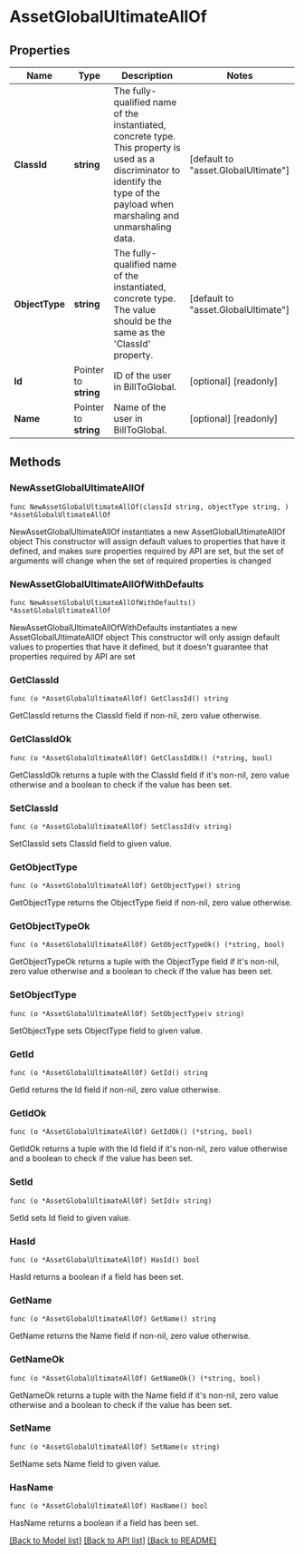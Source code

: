 # AssetGlobalUltimateAllOf

## Properties

Name | Type | Description | Notes
------------ | ------------- | ------------- | -------------
**ClassId** | **string** | The fully-qualified name of the instantiated, concrete type. This property is used as a discriminator to identify the type of the payload when marshaling and unmarshaling data. | [default to "asset.GlobalUltimate"]
**ObjectType** | **string** | The fully-qualified name of the instantiated, concrete type. The value should be the same as the &#39;ClassId&#39; property. | [default to "asset.GlobalUltimate"]
**Id** | Pointer to **string** | ID of the user in BillToGlobal. | [optional] [readonly] 
**Name** | Pointer to **string** | Name of the user in BillToGlobal. | [optional] [readonly] 

## Methods

### NewAssetGlobalUltimateAllOf

`func NewAssetGlobalUltimateAllOf(classId string, objectType string, ) *AssetGlobalUltimateAllOf`

NewAssetGlobalUltimateAllOf instantiates a new AssetGlobalUltimateAllOf object
This constructor will assign default values to properties that have it defined,
and makes sure properties required by API are set, but the set of arguments
will change when the set of required properties is changed

### NewAssetGlobalUltimateAllOfWithDefaults

`func NewAssetGlobalUltimateAllOfWithDefaults() *AssetGlobalUltimateAllOf`

NewAssetGlobalUltimateAllOfWithDefaults instantiates a new AssetGlobalUltimateAllOf object
This constructor will only assign default values to properties that have it defined,
but it doesn't guarantee that properties required by API are set

### GetClassId

`func (o *AssetGlobalUltimateAllOf) GetClassId() string`

GetClassId returns the ClassId field if non-nil, zero value otherwise.

### GetClassIdOk

`func (o *AssetGlobalUltimateAllOf) GetClassIdOk() (*string, bool)`

GetClassIdOk returns a tuple with the ClassId field if it's non-nil, zero value otherwise
and a boolean to check if the value has been set.

### SetClassId

`func (o *AssetGlobalUltimateAllOf) SetClassId(v string)`

SetClassId sets ClassId field to given value.


### GetObjectType

`func (o *AssetGlobalUltimateAllOf) GetObjectType() string`

GetObjectType returns the ObjectType field if non-nil, zero value otherwise.

### GetObjectTypeOk

`func (o *AssetGlobalUltimateAllOf) GetObjectTypeOk() (*string, bool)`

GetObjectTypeOk returns a tuple with the ObjectType field if it's non-nil, zero value otherwise
and a boolean to check if the value has been set.

### SetObjectType

`func (o *AssetGlobalUltimateAllOf) SetObjectType(v string)`

SetObjectType sets ObjectType field to given value.


### GetId

`func (o *AssetGlobalUltimateAllOf) GetId() string`

GetId returns the Id field if non-nil, zero value otherwise.

### GetIdOk

`func (o *AssetGlobalUltimateAllOf) GetIdOk() (*string, bool)`

GetIdOk returns a tuple with the Id field if it's non-nil, zero value otherwise
and a boolean to check if the value has been set.

### SetId

`func (o *AssetGlobalUltimateAllOf) SetId(v string)`

SetId sets Id field to given value.

### HasId

`func (o *AssetGlobalUltimateAllOf) HasId() bool`

HasId returns a boolean if a field has been set.

### GetName

`func (o *AssetGlobalUltimateAllOf) GetName() string`

GetName returns the Name field if non-nil, zero value otherwise.

### GetNameOk

`func (o *AssetGlobalUltimateAllOf) GetNameOk() (*string, bool)`

GetNameOk returns a tuple with the Name field if it's non-nil, zero value otherwise
and a boolean to check if the value has been set.

### SetName

`func (o *AssetGlobalUltimateAllOf) SetName(v string)`

SetName sets Name field to given value.

### HasName

`func (o *AssetGlobalUltimateAllOf) HasName() bool`

HasName returns a boolean if a field has been set.


[[Back to Model list]](../README.md#documentation-for-models) [[Back to API list]](../README.md#documentation-for-api-endpoints) [[Back to README]](../README.md)


